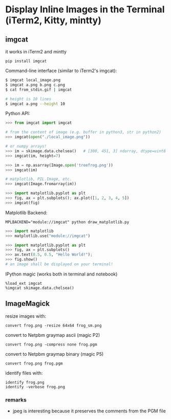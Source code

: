 # Display Inline Images in the Terminal (iTerm2, Kitty, mintty)

## imgcat
it works in iTerm2 and mintty
```
pip install imgcat
```

Command-line interface (similar to iTerm2's imgcat):
``` sh
$ imgcat local_image.png
$ imgcat a.png b.png c.png
$ cat from_stdin.gif | imgcat

# height is 10 lines
$ imgcat a.png --height 10
```

Python API:
``` python
>>> from imgcat import imgcat

# from the content of image (e.g. buffer in python3, str in python2)
>>> imgcat(open("./local_image.png"))

# or numpy arrays!
>>> im = skimage.data.chelsea()   # [300, 451, 3] ndarray, dtype=uint8
>>> imgcat(im, height=7)

>>> im = np.asarray(Image.open('treefrog.png'))
>>> imgcat(im)

# matplotlib, PIL.Image, etc.
>>> imgcat(Image.fromarray(im))

>>> import matplotlib.pyplot as plt
>>> fig, ax = plt.subplots(); ax.plot([1, 2, 3, 4, 5])
>>> imgcat(fig)
```

Matplotlib Backend:
```
MPLBACKEND="module://imgcat" python draw_matplotlib.py
```

``` python
>>> import matplotlib
>>> matplotlib.use("module://imgcat")

>>> import matplotlib.pyplot as plt
>>> fig, ax = plt.subplots()
>>> ax.text(0.5, 0.5, "Hello World!");
>>> fig.show()
# an image shall be displayed on your terminal!
```

IPython magic (works both in terminal and notebook)
```
%load_ext imgcat
%imgcat skimage.data.chelsea()
```

## ImageMagick
resize images with:
```
convert frog.png -resize 64x64 frog_sm.png
```

convert to Netpbm graymap ascii (magic P2)
```
convert frog.png -compress none frog.pgm
```

convert to Netpbm graymap binary (magic P5)
```
convert frog.png frog.pgm
```

identify files with:
```
identify frog.png
identify -verbose frog.png
```

### remarks
- jpeg is interesting because it preserves the comments from the PGM file

